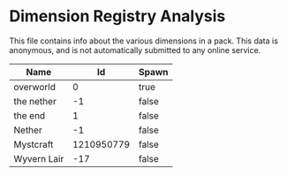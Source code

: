 # Dimension Registry Analysis

This file contains info about the various dimensions in a pack. This data is
anonymous, and is not automatically submitted to any online service.


| Name        | Id         | Spawn |
|-------------|------------|-------|
| overworld   | 0          | true  |
| the nether  | -1         | false |
| the end     | 1          | false |
| Nether      | -1         | false |
| Mystcraft   | 1210950779 | false |
| Wyvern Lair | -17        | false |
